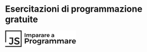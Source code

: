 # Esercitazioni di programmazione gratuite
![imparare a programmare](https://raw.githubusercontent.com/AlbertoOlla/imparare-a-programmare/master/immagini/imparare-a-programmare.png)
